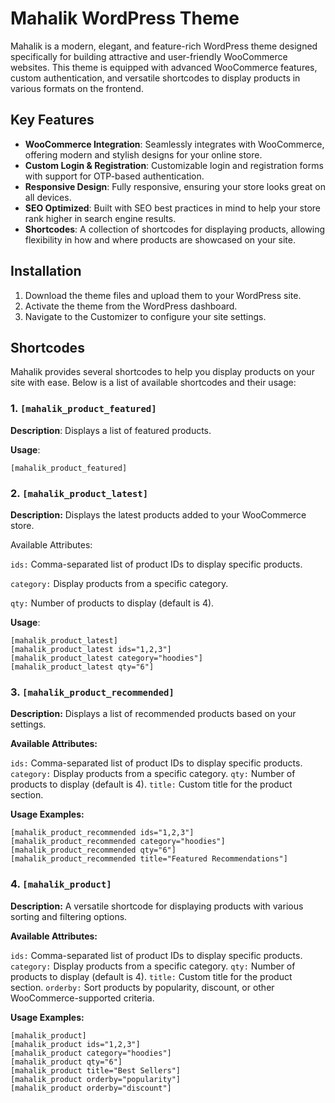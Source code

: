 # Mahalik WordPress Theme

Mahalik is a modern, elegant, and feature-rich WordPress theme designed specifically for building attractive and user-friendly WooCommerce websites. This theme is equipped with advanced WooCommerce features, custom authentication, and versatile shortcodes to display products in various formats on the frontend.

## Key Features

-   **WooCommerce Integration**: Seamlessly integrates with WooCommerce, offering modern and stylish designs for your online store.
-   **Custom Login & Registration**: Customizable login and registration forms with support for OTP-based authentication.
-   **Responsive Design**: Fully responsive, ensuring your store looks great on all devices.
-   **SEO Optimized**: Built with SEO best practices in mind to help your store rank higher in search engine results.
-   **Shortcodes**: A collection of shortcodes for displaying products, allowing flexibility in how and where products are showcased on your site.

## Installation

1. Download the theme files and upload them to your WordPress site.
2. Activate the theme from the WordPress dashboard.
3. Navigate to the Customizer to configure your site settings.

## Shortcodes

Mahalik provides several shortcodes to help you display products on your site with ease. Below is a list of available shortcodes and their usage:

### 1. `[mahalik_product_featured]`

**Description**: Displays a list of featured products.

**Usage**:

```shortcode
[mahalik_product_featured]
```

### 2. `[mahalik_product_latest]`

**Description:** Displays the latest products added to your WooCommerce store.

Available Attributes:

`ids:` Comma-separated list of product IDs to display specific products.

`category:` Display products from a specific category.

`qty:` Number of products to display (default is 4).

**Usage**:

```shortcode
[mahalik_product_latest]
[mahalik_product_latest ids="1,2,3"]
[mahalik_product_latest category="hoodies"]
[mahalik_product_latest qty="6"]
```

### 3. `[mahalik_product_recommended]`

**Description:** Displays a list of recommended products based on your settings.

**Available Attributes:**

`ids:` Comma-separated list of product IDs to display specific products.
`category:` Display products from a specific category.
`qty:` Number of products to display (default is 4).
`title:` Custom title for the product section.

**Usage Examples:**

```shortcode
[mahalik_product_recommended ids="1,2,3"]
[mahalik_product_recommended category="hoodies"]
[mahalik_product_recommended qty="6"]
[mahalik_product_recommended title="Featured Recommendations"]
```

### 4. `[mahalik_product]`

**Description:** A versatile shortcode for displaying products with various sorting and filtering options.

**Available Attributes:**

`ids:` Comma-separated list of product IDs to display specific products.
`category:` Display products from a specific category.
`qty:` Number of products to display (default is 4).
`title:` Custom title for the product section.
`orderby:` Sort products by popularity, discount, or other WooCommerce-supported criteria.

**Usage Examples:**

```shortcode
[mahalik_product]
[mahalik_product ids="1,2,3"]
[mahalik_product category="hoodies"]
[mahalik_product qty="6"]
[mahalik_product title="Best Sellers"]
[mahalik_product orderby="popularity"]
[mahalik_product orderby="discount"]
```
